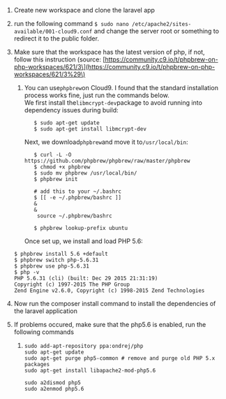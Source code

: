 1. Create new workspace and clone the laravel app
2. run the following command `$ sudo nano /etc/apache2/sites-available/001-cloud9.conf` and change the server root or something to redirect it to the public folder.
3. Make sure that the workspace has the latest version of php, if not, follow this instruction \(source: [https://community.c9.io/t/phpbrew-on-php-workspaces/621/3\](https://community.c9.io/t/phpbrew-on-php-workspaces/621/3%29\)

   1. You can use`phpbrew`on Cloud9. I found that the standard installation process works fine, just run the commands below.  
         We first install the`libmcrypt-dev`package to avoid running into dependency issues during build:

      ```
         $ sudo apt-get update
         $ sudo apt-get install libmcrypt-dev
      ```

      Next, we download`phpbrew`and move it to`/usr/local/bin`:

      ```
         $ curl -L -O https://github.com/phpbrew/phpbrew/raw/master/phpbrew
         $ chmod +x phpbrew
         $ sudo mv phpbrew /usr/local/bin/
         $ phpbrew init

         # add this to your ~/.bashrc
         $ [[ -e ~/.phpbrew/bashrc ]] 
         &
         &
          source ~/.phpbrew/bashrc

         $ phpbrew lookup-prefix ubuntu
      ```

      Once set up, we install and load PHP 5.6:

   ```
   $ phpbrew install 5.6 +default
   $ phpbrew switch php-5.6.31
   $ phpbrew use php-5.6.31
   $ php -v
   PHP 5.6.31 (cli) (built: Dec 29 2015 21:31:19)
   Copyright (c) 1997-2015 The PHP Group
   Zend Engine v2.6.0, Copyright (c) 1998-2015 Zend Technologies
   ```

4. Now run the composer install command to install the dependencies of the laravel application

5. If problems occured, make sure that the php5.6 is enabled, run the following commands

   1. ```
      sudo add-apt-repository ppa:ondrej/php
      sudo apt-get update
      sudo apt-get purge php5-common # remove and purge old PHP 5.x packages
      sudo apt-get install libapache2-mod-php5.6
      ```

      ```
      sudo a2dismod php5
      sudo a2enmod php5.6
      ```



